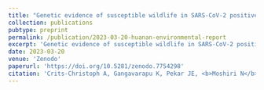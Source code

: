 ```yaml
---
title: "Genetic evidence of susceptible wildlife in SARS-CoV-2 positive samples at the Huanan Wholesale Seafood Market, Wuhan: Analysis and interpretation of data released by the Chinese Center for Disease Control"
collection: publications
pubtype: preprint
permalink: /publication/2023-03-20-huanan-environmental-report
excerpt: 'Genetic evidence of susceptible wildlife in SARS-CoV-2 positive samples at the Huanan Wholesale Seafood Market, Wuhan: Analysis and interpretation of data released by the Chinese Center for Disease Control'
date: 2023-03-20
venue: 'Zenodo'
paperurl: 'https://doi.org/10.5281/zenodo.7754298'
citation: 'Crits-Christoph A, Gangavarapu K, Pekar JE, <b>Moshiri N</b>, Singh R, Levy JI, Goldstein SA, Suchard MA, Popescu S, Robertson DL, Lemey P, Wertheim JO, Garry RF, Rasmussen AL, Andersen KG, Holmes EC, Rambaut A, Worobey M, Débarre F (2023). "Genetic evidence of susceptible wildlife in SARS-CoV-2 positive samples at the Huanan Wholesale Seafood Market, Wuhan: Analysis and interpretation of data released by the Chinese Center for Disease Control." <i>Zenodo</i>. <a href="https://doi.org/10.5281/zenodo.7754298" target="_blank">doi:10.5281/zenodo.7754298</a>'
---
```

